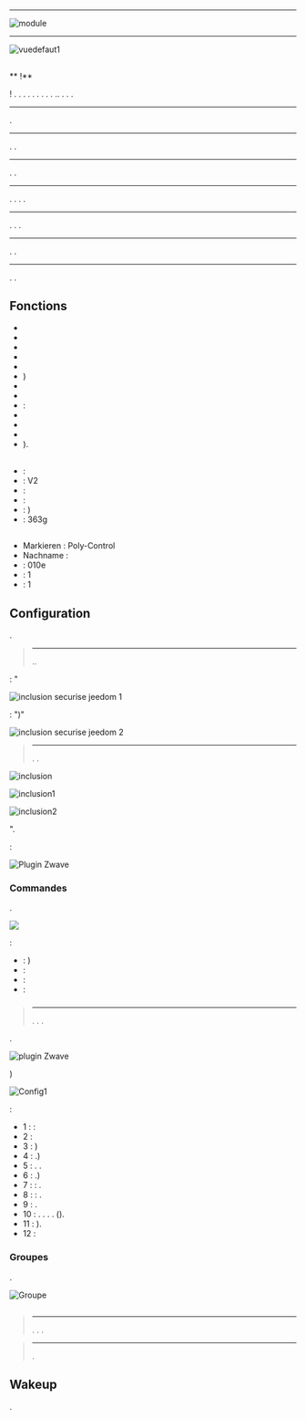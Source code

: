 # 

****

![module](images/polycontrol.danalock/module.jpg)

****

![vuedefaut1](images/polycontrol.danalock/vuedefaut1.jpg)

## 

** !**

 ! . . . . . . . . . .. . . .

****

.

****

. .

****

. .

****

. . . .

****

. . .

****

. .

****

. .

## Fonctions

-   
-   
-   
-   
-   
-   )
-   
-   
-    : 
-   
-   
-   
-   ).

## 

-    : 
-    : V2
-    : 
-    : 
-    : )
-    : 363g

## 

-   Markieren : Poly-Control
-   Nachname : 
-    : 010e
-    : 1
-    : 1

## Configuration

 [](https://doc.jeedom.com/de_DE/plugins/automation%20protocol/openzwave/).

> ****
>
> ..

 : "

![inclusion securise jeedom 1](images/polycontrol.danalock/inclusion-securise-jeedom-1.jpg)

 : ")"

![inclusion securise jeedom 2](images/polycontrol.danalock/inclusion-securise-jeedom-2.jpg)

> ****
>
> . .

![inclusion](images/polycontrol.danalock/inclusion.jpg)

![inclusion1](images/polycontrol.danalock/inclusion1.jpg)

![inclusion2](images/polycontrol.danalock/inclusion2.jpg)

".

 :

![Plugin Zwave](images/polycontrol.danalock/information.jpg)

### Commandes

.

![](images/polycontrol.danalock/commandes.jpg)

 :

-    : )
-    : 
-    : 
-    : 

### 

> ****
>
> . . .

.

![ plugin Zwave](images/plugin/bouton_configuration.jpg)

)

![Config1](images/polycontrol.danalock/bouton_configuration.jpg)

 :

-   1 :  : 
-   2 : 
-   3 : )
-   4 : .)
-   5 : . .
-   6 : .)
-   7 :  : .
-   8 :  : .
-   9 : .
-   10 : . . . . ().
-   11 : ).
-   12 : 

### Groupes

.

![Groupe](images/polycontrol.danalock/groupe.jpg)

## 

### 

> ****
>
> . . .

> ****
>
> .

## Wakeup

.
